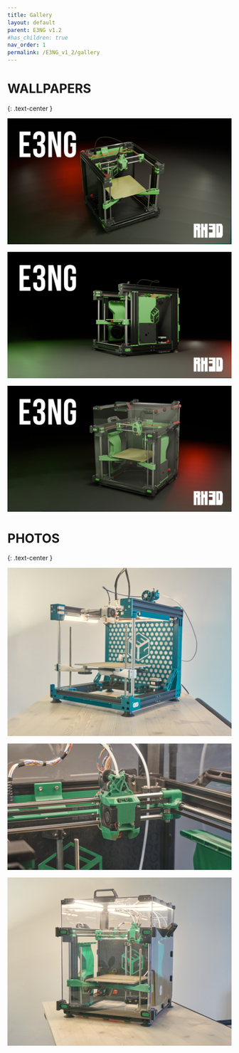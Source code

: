 ```yaml
---
title: Gallery
layout: default
parent: E3NG v1.2
#has_children: true
nav_order: 1
permalink: /E3NG_v1_2/gallery
---
```

# WALLPAPERS
{: .text-center }

![](./img/gallery/E3NG_WP1.jpg)

![](./img/gallery/E3NG_WP2.jpg)

![](./img/gallery/E3NG_WP3.jpg)

# PHOTOS
{: .text-center }

![](./img/gallery/DSC03417_fhd.jpg)

![](./img/gallery/DSC03444HD.jpg)

![](./img/gallery/DSC03455_fhd.jpg)
